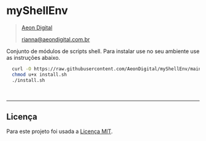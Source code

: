 myShellEnv
===========

> [Aeon Digital](http://www.aeondigital.com.br)
>
> rianna@aeondigital.com.br



Conjunto de módulos de scripts shell.
Para instalar use no seu ambiente use as instruções abaixo.

``` bash
  curl -O https://raw.githubusercontent.com/AeonDigital/myShellEnv/main/install.sh
  chmod u+x install.sh
  ./install.sh
```

&nbsp;

________________________________________________________________________________________________________________________



## Licença

Para este projeto foi usada a [Licença MIT](LICENCE.md).
